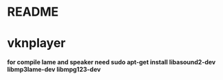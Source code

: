 # README #

# vknplayer

**for compile lame and speaker need sudo apt-get install libasound2-dev libmp3lame-dev libmpg123-dev**
